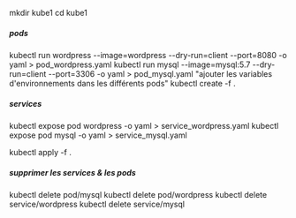 mkdir kube1
cd kube1

##### pods
kubectl run wordpress --image=wordpress --dry-run=client --port=8080 -o yaml > pod_wordpress.yaml
kubectl run mysql --image=mysql:5.7 --dry-run=client  --port=3306 -o yaml > pod_mysql.yaml
"ajouter les variables d'environnements dans les différents pods"
kubectl create -f .

##### services
kubectl expose pod wordpress -o yaml > service_wordpress.yaml
kubectl expose pod mysql -o yaml > service_mysql.yaml

kubectl apply -f .

##### supprimer les services & les pods
kubectl delete pod/mysql 
kubectl delete pod/wordpress
kubectl delete service/wordpress
kubectl delete service/mysql
